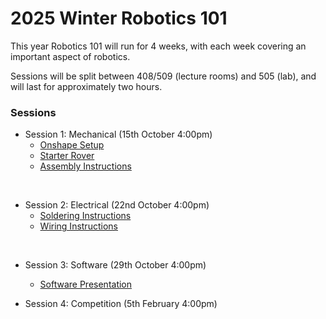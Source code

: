 # 2025 Winter Robotics 101

This year Robotics 101 will run for 4 weeks, with each week covering an important aspect of robotics.

Sessions will be split between 408/509 (lecture rooms) and 505 (lab), and will last for approximately two hours.

### Sessions
* Session 1: Mechanical (15th October 4:00pm)
    * [Onshape Setup](/2025-Autumn/onshape-setup.md)
    * [Starter Rover](https://cad.onshape.com/documents/a5f519232db3ba1eac1dc6d6/w/55dd58bfbc091f06c3abbc46/e/7143ef6ce6108f7beb15b850)
    * [Assembly Instructions](/2025-Autumn/assembly-instructions.md)
<br>

* Session 2: Electrical (22nd October 4:00pm)
    * [Soldering Instructions](/2025-Autumn/Soldering.md)
    * [Wiring Instructions](/2025-Autumn/wiring-instructions.md)
<br>

* Session 3: Software (29th October 4:00pm)
    * [Software Presentation](/2025-Autumn/Robotics%20101%20software.pptx)

* Session 4: Competition (5th February 4:00pm)
